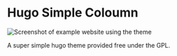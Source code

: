 # Hugo Simple Coloumn

![Screenshot of example website using the theme](https://raw.githubusercontent.com/MaxwellBuchholz/hugo-simple-column/main/images/screenshot.png)

A super simple hugo theme provided free under the GPL.
